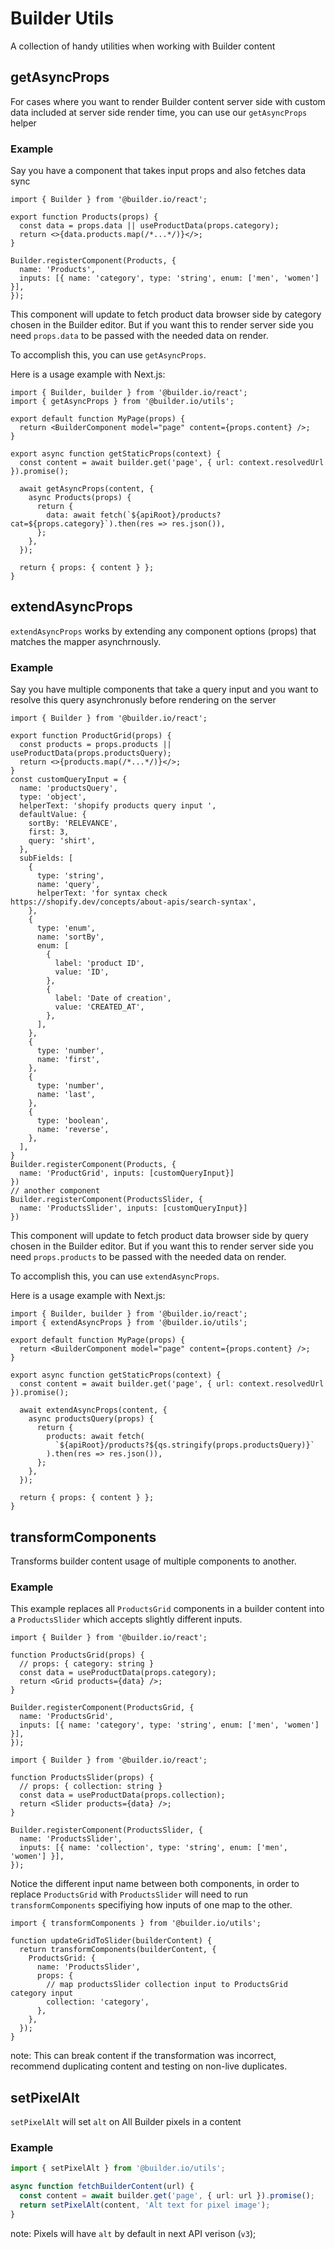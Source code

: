 # Builder Utils

A collection of handy utilities when working with Builder content

## getAsyncProps

For cases where you want to render Builder content server side with custom data included at server side render time, you can use our `getAsyncProps` helper

### Example

Say you have a component that takes input props and also fetches data sync

```tsx
import { Builder } from '@builder.io/react';

export function Products(props) {
  const data = props.data || useProductData(props.category);
  return <>{data.products.map(/*...*/)}</>;
}

Builder.registerComponent(Products, {
  name: 'Products',
  inputs: [{ name: 'category', type: 'string', enum: ['men', 'women'] }],
});
```

This component will update to fetch product data browser side by category chosen in the Builder editor. But if you want this to render server side you need `props.data` to be passed with the needed data on render.

To accomplish this, you can use `getAsyncProps`.

Here is a usage example with Next.js:

```tsx
import { Builder, builder } from '@builder.io/react';
import { getAsyncProps } from '@builder.io/utils';

export default function MyPage(props) {
  return <BuilderComponent model="page" content={props.content} />;
}

export async function getStaticProps(context) {
  const content = await builder.get('page', { url: context.resolvedUrl }).promise();

  await getAsyncProps(content, {
    async Products(props) {
      return {
        data: await fetch(`${apiRoot}/products?cat=${props.category}`).then(res => res.json()),
      };
    },
  });

  return { props: { content } };
}
```

## extendAsyncProps

`extendAsyncProps` works by extending any component options (props) that matches the mapper asynchrnously.

### Example

Say you have multiple components that take a query input and you want to resolve this query asynchronusly before rendering on the server

```tsx
import { Builder } from '@builder.io/react';

export function ProductGrid(props) {
  const products = props.products || useProductData(props.productsQuery);
  return <>{products.map(/*...*/)}</>;
}
const customQueryInput = {
  name: 'productsQuery',
  type: 'object',
  helperText: 'shopify products query input ',
  defaultValue: {
    sortBy: 'RELEVANCE',
    first: 3,
    query: 'shirt',
  },
  subFields: [
    {
      type: 'string',
      name: 'query',
      helperText: 'for syntax check https://shopify.dev/concepts/about-apis/search-syntax',
    },
    {
      type: 'enum',
      name: 'sortBy',
      enum: [
        {
          label: 'product ID',
          value: 'ID',
        },
        {
          label: 'Date of creation',
          value: 'CREATED_AT',
        },
      ],
    },
    {
      type: 'number',
      name: 'first',
    },
    {
      type: 'number',
      name: 'last',
    },
    {
      type: 'boolean',
      name: 'reverse',
    },
  ],
}
Builder.registerComponent(Products, {
  name: 'ProductGrid', inputs: [customQueryInput}]
})
// another component
Builder.registerComponent(ProductsSlider, {
  name: 'ProductsSlider', inputs: [customQueryInput}]
})

```

This component will update to fetch product data browser side by query chosen in the Builder editor. But if you want this to render server side you need `props.products` to be passed with the needed data on render.

To accomplish this, you can use `extendAsyncProps`.

Here is a usage example with Next.js:

```tsx
import { Builder, builder } from '@builder.io/react';
import { extendAsyncProps } from '@builder.io/utils';

export default function MyPage(props) {
  return <BuilderComponent model="page" content={props.content} />;
}

export async function getStaticProps(context) {
  const content = await builder.get('page', { url: context.resolvedUrl }).promise();

  await extendAsyncProps(content, {
    async productsQuery(props) {
      return {
        products: await fetch(
          `${apiRoot}/products?${qs.stringify(props.productsQuery)}`
        ).then(res => res.json()),
      };
    },
  });

  return { props: { content } };
}
```

## transformComponents

Transforms builder content usage of multiple components to another.

### Example

This example replaces all `ProductsGrid` components in a builder content into a `ProductsSlider` which accepts slightly different inputs.

```tsx
import { Builder } from '@builder.io/react';

function ProductsGrid(props) {
  // props: { category: string }
  const data = useProductData(props.category);
  return <Grid products={data} />;
}

Builder.registerComponent(ProductsGrid, {
  name: 'ProductsGrid',
  inputs: [{ name: 'category', type: 'string', enum: ['men', 'women'] }],
});
```

```tsx
import { Builder } from '@builder.io/react';

function ProductsSlider(props) {
  // props: { collection: string }
  const data = useProductData(props.collection);
  return <Slider products={data} />;
}

Builder.registerComponent(ProductsSlider, {
  name: 'ProductsSlider',
  inputs: [{ name: 'collection', type: 'string', enum: ['men', 'women'] }],
});
```

Notice the different input name between both components, in order to replace `ProductsGrid` with `ProductsSlider` will need to run `transformComponents` specifiying how inputs of one map to the other.

```tsx
import { transformComponents } from '@builder.io/utils';

function updateGridToSlider(builderContent) {
  return transformComponents(builderContent, {
    ProductsGrid: {
      name: 'ProductsSlider',
      props: {
        // map productsSlider collection input to ProductsGrid category input
        collection: 'category',
      },
    },
  });
}
```

note: This can break content if the transformation was incorrect, recommend duplicating content and testing on non-live duplicates.

## setPixelAlt

`setPixelAlt` will set `alt` on All Builder pixels in a content

### Example

```ts
import { setPixelAlt } from '@builder.io/utils';

async function fetchBuilderContent(url) {
  const content = await builder.get('page', { url: url }).promise();
  return setPixelAlt(content, 'Alt text for pixel image');
}
```
note: Pixels will have `alt` by default in next API verison (`v3`);
